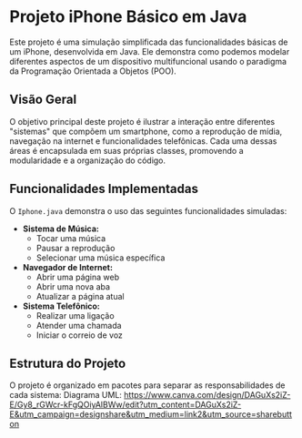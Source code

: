 # Projeto iPhone Básico em Java

Este projeto é uma simulação simplificada das funcionalidades básicas de um iPhone, desenvolvida em Java. Ele demonstra como podemos modelar diferentes aspectos de um dispositivo multifuncional usando o paradigma da Programação Orientada a Objetos (POO).

## Visão Geral

O objetivo principal deste projeto é ilustrar a interação entre diferentes "sistemas" que compõem um smartphone, como a reprodução de mídia, navegação na internet e funcionalidades telefônicas. Cada uma dessas áreas é encapsulada em suas próprias classes, promovendo a modularidade e a organização do código.

## Funcionalidades Implementadas

O `Iphone.java` demonstra o uso das seguintes funcionalidades simuladas:

* **Sistema de Música:**
    * Tocar uma música
    * Pausar a reprodução
    * Selecionar uma música específica
* **Navegador de Internet:**
    * Abrir uma página web
    * Abrir uma nova aba
    * Atualizar a página atual
* **Sistema Telefônico:**
    * Realizar uma ligação
    * Atender uma chamada
    * Iniciar o correio de voz

## Estrutura do Projeto

O projeto é organizado em pacotes para separar as responsabilidades de cada sistema:
Diagrama UML: https://www.canva.com/design/DAGuXs2iZ-E/Gy8_rGWcr-kFgQOiyAlBWw/edit?utm_content=DAGuXs2iZ-E&utm_campaign=designshare&utm_medium=link2&utm_source=sharebutton
